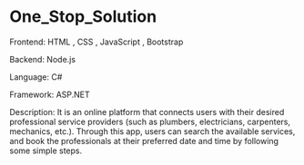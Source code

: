 # One_Stop_Solution

Frontend: HTML , CSS , JavaScript , Bootstrap

Backend: Node.js

Language: C#

Framework: ASP.NET

Description: It is an online platform that connects users with their desired professional service providers (such as plumbers, electricians, carpenters, mechanics, etc.). Through this app, users can search the available services, and book the professionals at their preferred date and time by following some simple steps.
